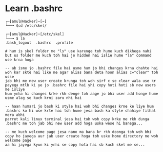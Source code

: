 # Learn .bashrc
    
    ┌─[amul@Hacker]─[~]
    └──╼ $cd /etc/skel/

    ┌─[amul@Hacker]─[/etc/skel]
    └──╼ $ la
    .bash_logout  .bashrc  .profile
     
    # hum is skel folder me "ls" use karenge toh hume kuch dikhega nahi but us folder me kuch toh hai jo hidden hai islie hume "la" command use krna hoga
    
    -- ab isme jo .bashrc file hai usme hum jo bhi changes krna chahte hai woh kar skte hai like me agar alias bana deta hoon alias c="clear" toh usse
    jab bhi me new user create krunga toh woh sirf c se clear wala use kr payega mtlb ki ye jo .bashrc file hai yhi copy hoti hoti sb new users me isliye
    hum ynha hi changes krke rkh denge toh aage jo bhi user add honge hume usme alag se kuch krni zaru nhi hai 
    
    -- haan humari jo bash ki style hai woh bhi changes krne ke liye hum .bashrc ko hi use krte hai toh hume jesa bash ka style chahiye filhal mera abhi 
    parrot kali linux terminal jesa hai toh woh copy krke me rkh dunga .bashrc me toh jab bhi new user add hoga uska wese hi banega...
    
    -- me kuch welcome page jesa nano ma bana kr rkh doonga toh woh bhi copy ho jayega aur jab user create hoga toh uske home directory me woh welcome page
    aa hi jayega kyun ki ynhi se copy hota hai sb kuch skel me se...
    
 

    
   
